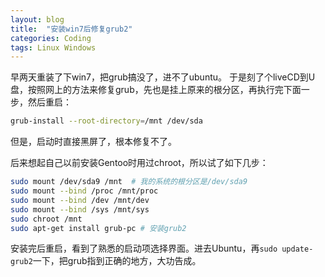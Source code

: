 ```yaml
---
layout: blog
title:  "安装win7后修复grub2"
categories: Coding
tags: Linux Windows
---
```


早两天重装了下win7，把grub搞没了，进不了ubuntu。
于是刻了个liveCD到U盘，按照网上的方法来修复grub，先也是挂上原来的根分区，再执行完下面一步，然后重启：

```bash
grub-install --root-directory=/mnt /dev/sda
``` 

但是，启动时直接黑屏了，根本修复不了。

<!--more-->

后来想起自己以前安装Gentoo时用过chroot，所以试了如下几步：

```bash
sudo mount /dev/sda9 /mnt  # 我的系统的根分区是/dev/sda9
sudo mount --bind /proc /mnt/proc
sudo mount --bind /dev /mnt/dev
sudo mount --bind /sys /mnt/sys
sudo chroot /mnt
sudo apt-get install grub-pc # 安装grub2
```

安装完后重启，看到了熟悉的启动项选择界面。进去Ubuntu，再`sudo update-grub2`一下，把grub指到正确的地方，大功告成。
